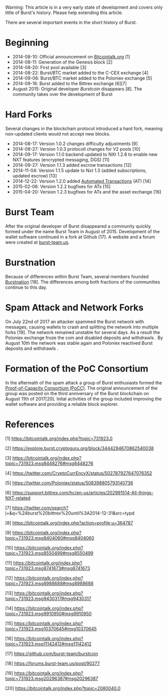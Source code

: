 Warning: This article is in a very early state of development and covers only little of Burst's history. Please help extending this article.

There are several important events in the short history of Burst.

Beginning
=========

-   2014-08-10: Official announcement on [Bitcointalk.org](https://bitcointalk.org) [1]
-   2014-08-11: Generation of the Genesis block [2]
-   2014-08-20: First pool available [3]
-   2014-08-22: Burst/BTC market added to the C-CEX exchange [4]
-   2014-09-06: Burst/BTC market added to the Poloniex exchange [5]
-   2014-09-16: Burst added to the Bittrex exchange [6][7]
-   August 2015: Original developer *Burstcoin* disappears [8]. The community takes over the development of Burst

Hard Forks
==========

Several changes in the blockchain protocol introduced a hard fork, meaning non-updated clients would not accept new blocks.

-   2014-08-17: Version 1.0.2 changes difficulty adjustments [9]
-   2014-08-27: Version 1.0.3 protocoll changes for V2 pools [10]
-   2014-09-17: Version 1.1.0 backend updated to NXt 1.2.8 to enable new NXT features (encrypted messaging, DGS) [11]
-   2014-09-27: Version 1.1.3 added escrow transactions [12]
-   2014-11-04: Version 1.1.5 update to Nxt 1.3 (added subscriptions, updated escrow) [13]
-   2014-12-22: Version 1.2.0 added [Automated Transactions](automated-transaction.md) (AT) [14]
-   2015-02-06: Version 1.2.2 bugfixes for ATs [15]
-   2015-04-20: Version 1.2.3 bugfixes for ATs and the asset exchange [16]

Burst Team
==========

After the original developer of Burst disappeared a community quickly formed under the name Burst Team in August of 2015. Development of the wallet software continued in a fork at Github [17]. A website and a forum were created at [burst-team.us](https://www.burst-team.us).

Burstnation
===========

Because of differences within Burst Team, several members founded [Burstnation](https://www.burstnation.com) [18]. The differences among both fractions of the communities continue to this day.

Spam Attack and Network Forks
=============================

On July 22nd of 2017 an attacker spammed the Burst network with messages, causing wallets to crash and splitting the network into multiple forks [19]. The network remained unstable for several days. As a result the Poloniex exchange froze the coin and disabled deposits and withdrawls . By August 10th the network was stable again and Poloniex reactived Burst deposits and withdrawls .

Formation of the PoC Consortium
===============================

In the aftermath of the spam attack a group of Burst enthusiasts formed the [Proof-of-Capacity Consortium (PoCC)](poc-consortium.md). The original announcement of the group was posted on the third anniversary of the Burst blockchain on August 11th of 2017[20]. Inital activities of the group included improving the wallet software and providing a reliable block explorer.

References
==========

<references />

[1] <https://bitcointalk.org/index.php?topic=731923.0>

[2] <https://explore.burst.cryptoguru.org/block/3444294670862540038>

[3] <https://bitcointalk.org/index.php?topic=731923.msg8448276#msg8448276>

[4] <https://twitter.com/CryptoCurrEncyX/status/502787927647076352>

[5] <https://twitter.com/Poloniex/status/508398805793140736>

[6] <https://support.bittrex.com/hc/en-us/articles/202991514-All-things-NXT-related>

[7] <https://twitter.com/search?l>=&q=%24burst%20bittrex%20until%3A2014-12-31&src=typd

[8] <https://bitcointalk.org/index.php?action=profile;u=364787>

[9] <https://bitcointalk.org/index.php?topic=731923.msg8404060#msg8404060>

[10] <https://bitcointalk.org/index.php?topic=731923.msg8550499#msg8550499>

[11] <https://bitcointalk.org/index.php?topic=731923.msg8741673#msg8741673>

[12] <https://bitcointalk.org/index.php?topic=731923.msg8988688#msg8988688>

[13] <https://bitcointalk.org/index.php?topic=731923.msg9430317#msg9430317>

[14] <https://bitcointalk.org/index.php?topic=731923.msg9910950#msg9910950>

[15] <https://bitcointalk.org/index.php?topic=731923.msg10370645#msg10370645>

[16] <https://bitcointalk.org/index.php?topic=731923.msg11142412#msg11142412>

[17] <https://github.com/burst-team/burstcoin>

[18] <https://forums.burst-team.us/post/90277>

[19] <https://bitcointalk.org/index.php?topic=731923.msg20296387#msg20296387>

[20] <https://bitcointalk.org/index.php?topic=2080040.0>
